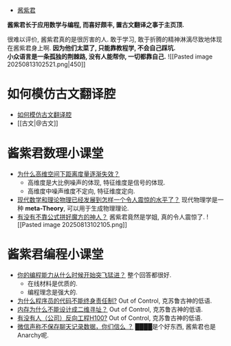 - [酱紫君](https://www.zhihu.com/people/GalAster) 

**酱紫君长于应用数学与编程, 而喜好颇丰, 置古文翻译之事于主页顶.** 

很难以评价, 酱紫君真的是很厉害的人. 敢于学习, 敢于折腾的精神淋漓尽致地体现在酱紫君身上啊. 
	**因为他们太菜了, 只能靠教程学, 不会自己踩坑.**  
	**小众语言是一条孤独的荆棘路, 没有人能帮你, 一切都靠自己.**
![[Pasted image 20250813102521.png|450]]  

# 如何模仿古文翻译腔

- [如何模仿古文翻译腔](https://www.zhihu.com/question/61017028/answer/3588462982)
- [[古文|@古文]] 

# 酱紫君数理小课堂

- [为什么高维空间下距离度量逐渐失效？](https://www.zhihu.com/question/630891067/answer/1938650080556094177?share_code=1iYPrB8CP9ajj&utm_psn=1938719268922439037) 
	- 高维度是大比例噪声的体现, 特征维度是信号的体现. 
	- 高维度中噪声维度不定向, 特征维度定向. 
- [现代数学和理论物理已经发展到怎样一个令人震惊的水平了？](https://www.zhihu.com/question/304611853/answer/1928827087810192602?share_code=1lYf76IonDRgJ&utm_psn=1938739389980181833) 现代物理学是一种 **meta-Theory**, 可以用于生成物理理论. 
- [有没有不靠公式拼好魔方的神人？](https://www.zhihu.com/question/383264398/answer/2647865322?share_code=5q0eC2yT32IE&utm_psn=1938751886590183196) 酱紫君竟然是学姐, 真的令人震惊了. ![[Pasted image 20250813102105.png]]

# 酱紫君编程小课堂

- [你的编程能力从什么时候开始突飞猛进？](https://www.zhihu.com/question/356351510/answer/111955045382?share_code=12KySEdAJpZj8&utm_psn=1938641334824067232) 整个回答都很好. 
	- 在线材料是优质的. 
	- 编程理念是强大的. 
- [为什么程序员的代码不能终身责任制?](https://www.zhihu.com/question/579916771/answer/2871732752?share_code=Jpav0zzMp9E9&utm_psn=1938726045386794910) Out of Control, 克苏鲁古神的低语. 
- [内存为什么不能设计成二维寻址？](https://www.zhihu.com/question/658173815/answer/3543300466?share_code=VJknHPgmRujH&utm_psn=1938743077650015607) Out of Control, 克苏鲁古神的低语. 
- [有没有人（公司）反向工程H100?](https://www.zhihu.com/question/649611602/answer/3448818878?share_code=1ehVC5oo2bIOa&utm_psn=1938755102975435855) Out of Control, 克苏鲁古神的低语. 
- [微信声称不保存聊天记录数据，你们信么 ？](https://www.zhihu.com/question/264985177/answer/3116703690?share_code=HjDVtc7ZopsU&utm_psn=1938753567671428062) ████是个好东西, 酱紫君也是Anarchy呢. 

